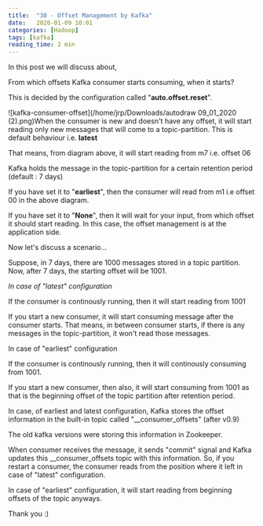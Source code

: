 ```yaml
---
title:  "30 - Offset Management by Kafka"
date:   2020-01-09 10:01
categories: [Hadoop]
tags: [kafka]
reading_time: 2 min
---
```


In this post we will discuss about, 

From which offsets Kafka consumer starts consuming, when it starts?

This is decided by the configuration called "**auto.offset.reset**".



![kafka-consumer-offset](/home/jrp/Downloads/autodraw 09_01_2020 (2).png)When the consumer is new and doesn't have any offset, it will start reading only new messages that will come to a topic-partition. This is default behaviour i.e. **latest**

That means, from diagram above, it will start reading from m7 i.e. offset 06

Kafka holds the message in the topic-partition for a certain retention period (default : 7 days)

If you have set it to "**earliest**", then the consumer will read from m1 i.e offset 00 in the above diagram.

If you have set it to "**None**", then it will wait for your input, from which offset it should start reading. In this case, the offset management is at the application side.

Now let's discuss a scenario...

Suppose, in 7 days, there are 1000 messages stored in a topic partition. Now, after 7 days, the starting offset will be 1001. 

*In case of "latest" configuration*

If the consumer is continously running, then it will start reading from 1001 

If you start a new consumer, it will start consuming message after the consumer starts. That means, in between consumer starts, if there is any messages in the topic-partition, it won't read those messages. 

In case of "earliest" configuration

If the consumer is continously running, then it will continously consuming from 1001.

If you start a new consumer, then also, it will start consuming from 1001 as that is the beginning offset of the topic partition after retention period.

In case, of earliest and latest configuration, Kafka stores the offset information in the built-in topic called "__consumer_offsets" (after v0.9)

The old kafka versions were storing this information in Zookeeper.

When consumer receives the message, it sends "commit" signal and Kafka updates this __consumer_offsets topic with this information. So, if you restart a consumer, the consumer reads from the position where it left in case of "latest" configuration.

In case of "earliest" configuration, it will start reading from beginning offsets of the topic anyways.

Thank you :)



